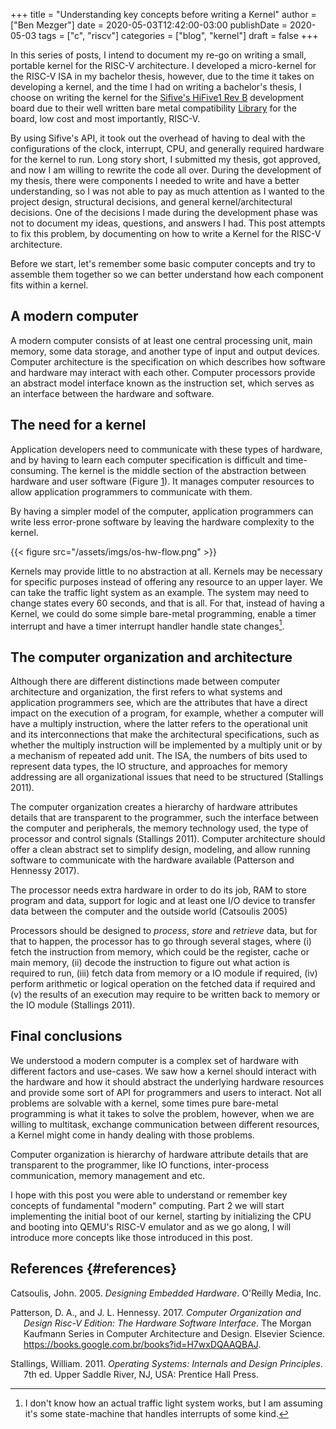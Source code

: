 +++
title = "Understanding key concepts before writing a Kernel"
author = ["Ben Mezger"]
date = 2020-05-03T12:42:00-03:00
publishDate = 2020-05-03
tags = ["c", "riscv"]
categories = ["blog", "kernel"]
draft = false
+++

In this series of posts, I intend to document my re-go on writing a
small, portable kernel for the RISC-V architecture. I developed a
micro-kernel for the RISC-V ISA in my bachelor thesis, however, due to
the time it takes on developing a kernel, and the time I had on writing
a bachelor's thesis, I choose on writing the kernel for the [Sifive's
HiFive1 Rev B](https://www.sifive.com/boards/hifive1-rev-b) development
board due to their well written bare metal compatibility
[Library](https://github.com/sifive/freedom-metal) for the board, low
cost and most importantly, RISC-V.

By using Sifive's API, it took out the overhead of having to deal with
the configurations of the clock, interrupt, CPU, and generally required
hardware for the kernel to run. Long story short, I submitted my thesis,
got approved, and now I am willing to rewrite the code all over. During
the development of my thesis, there were components I needed to write
and have a better understanding, so I was not able to pay as much
attention as I wanted to the project design, structural decisions, and
general kernel/architectural decisions. One of the decisions I made
during the development phase was not to document my ideas, questions,
and answers I had. This post attempts to fix this problem, by
documenting on how to write a Kernel for the RISC-V architecture.

Before we start, let's remember some basic computer concepts and try to
assemble them together so we can better understand how each component
fits within a kernel.

## A modern computer

A modern computer consists of at least one central processing unit, main
memory, some data storage, and another type of input and output devices.
Computer architecture is the specification on which describes how
software and hardware may interact with each other. Computer processors
provide an abstract model interface known as the instruction set, which
serves as an interface between the hardware and software.

## The need for a kernel

Application developers need to communicate with these types of hardware,
and by having to learn each computer specification is difficult and
time-consuming. The kernel is the middle section of the abstraction
between hardware and user software (Figure [1](#org123d1cb)). It manages
computer resources to allow application programmers to communicate with
them.

By having a simpler model of the computer, application programmers can
write less error-prone software by leaving the hardware complexity to
the kernel.

<a id="org123d1cb"></a>

{{< figure src="/assets/imgs/os-hw-flow.png" >}}

Kernels may provide little to no abstraction at all. Kernels may be
necessary for specific purposes instead of offering any resource to an
upper layer. We can take the traffic light system as an example. The
system may need to change states every 60 seconds, and that is all. For
that, instead of having a Kernel, we could do some simple bare-metal
programming, enable a timer interrupt and have a timer interrupt handler
handle state changes[^fn:1].

## The computer organization and architecture

Although there are different distinctions made between computer
architecture and organization, the first refers to what systems and
application programmers see, which are the attributes that have a direct
impact on the execution of a program, for example, whether a computer
will have a multiply instruction, where the latter refers to the
operational unit and its interconnections that make the architectural
specifications, such as whether the multiply instruction will be
implemented by a multiply unit or by a mechanism of repeated add unit.
The ISA, the numbers of bits used to represent data types, the IO
structure, and approaches for memory addressing are all organizational
issues that need to be structured (Stallings 2011).

The computer organization creates a hierarchy of hardware attributes
details that are transparent to the programmer, such the interface
between the computer and peripherals, the memory technology used, the
type of processor and control signals (Stallings 2011). Computer
architecture should offer a clean abstract set to simplify design,
modeling, and allow running software to communicate with the hardware
available (Patterson and Hennessy 2017).

The processor needs extra hardware in order to do its job, RAM to store
program and data, support for logic and at least one I/O device to
transfer data between the computer and the outside world (Catsoulis
2005)

Processors should be designed to *process*, *store* and *retrieve* data,
but for that to happen, the processor has to go through several stages,
where (i) fetch the instruction from memory, which could be the
register, cache or main memory, (ii) decode the instruction to figure
out what action is required to run, (iii) fetch data from memory or a IO
module if required, (iv) perform arithmetic or logical operation on the
fetched data if required and (v) the results of an execution may require
to be written back to memory or the IO module (Stallings 2011).

## Final conclusions

We understood a modern computer is a complex set of hardware with
different factors and use-cases. We saw how a kernel should interact
with the hardware and how it should abstract the underlying hardware
resources and provide some sort of API for programmers and users to
interact. Not all problems are solvable with a kernel, some times pure
bare-metal programming is what it takes to solve the problem, however,
when we are willing to multitask, exchange communication between
different resources, a Kernel might come in handy dealing with those
problems.

Computer organization is hierarchy of hardware attribute details that
are transparent to the programmer, like IO functions, inter-process
communication, memory management and etc.

I hope with this post you were able to understand or remember key
concepts of fundamental "modern" computing. Part 2 we will start
implementing the initial boot of our kernel, starting by initializing
the CPU and booting into QEMU's RISC-V emulator and as we go along, I
will introduce more concepts like those introduced in this post.

## References {#references}

<div id="refs" class="references hanging-indent">
  <div></div>


<div id="ref-Catsoulis:2005:DEH:1204014">
  <div></div>

Catsoulis, John. 2005. *Designing Embedded Hardware*. O'Reilly Media,
Inc.

</div>

<div id="ref-patterson2017computer">
  <div></div>

Patterson, D. A., and J. L. Hennessy. 2017. *Computer Organization and
Design Risc-V Edition: The Hardware Software Interface*. The Morgan
Kaufmann Series in Computer Architecture and Design. Elsevier Science.
<https://books.google.com.br/books?id=H7wxDQAAQBAJ>.

</div>

<div id="ref-Stallings:2011:OSI:2012029">
  <div></div>

Stallings, William. 2011. *Operating Systems: Internals and Design
Principles*. 7th ed. Upper Saddle River, NJ, USA: Prentice Hall Press.

</div>

</div>

[^fn:1]: I don't know how an actual traffic light system works, but I am
    assuming it's some state-machine that handles interrupts of some
    kind.
